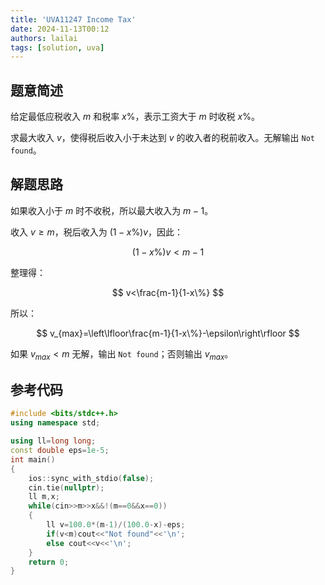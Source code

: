 ```yaml
---
title: 'UVA11247 Income Tax'
date: 2024-11-13T00:12
authors: lailai
tags: [solution, uva]
---
```


<Solution pid="UVA11247" aid="yfmf3l82" />

<!-- truncate -->

## 题意简述

给定最低应税收入 $m$ 和税率 $x\%$，表示工资大于 $m$ 时收税 $x\%$。

求最大收入 $v$，使得税后收入小于未达到 $v$ 的收入者的税前收入。无解输出 `Not found`。

## 解题思路

如果收入小于 $m$ 时不收税，所以最大收入为 $m-1$。

收入 $v\ge m$，税后收入为 $(1-x\%)v$，因此：

$$
(1-x\%)v<m-1
$$

整理得：

$$
v<\frac{m-1}{1-x\%}
$$

所以：

$$
v_{max}=\left\lfloor\frac{m-1}{1-x\%}-\epsilon\right\rfloor
$$

如果 $v_{max}<m$ 无解，输出 `Not found`；否则输出 $v_{max}$。

## 参考代码

```cpp
#include <bits/stdc++.h>
using namespace std;

using ll=long long;
const double eps=1e-5;
int main()
{
	ios::sync_with_stdio(false);
	cin.tie(nullptr);
	ll m,x;
	while(cin>>m>>x&&!(m==0&&x==0))
	{
		ll v=100.0*(m-1)/(100.0-x)-eps;
		if(v<m)cout<<"Not found"<<'\n';
		else cout<<v<<'\n';
	}
	return 0;
}
```
